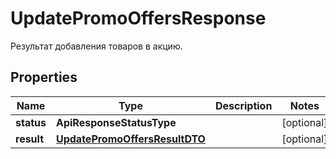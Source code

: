 

# UpdatePromoOffersResponse

Результат добавления товаров в акцию.

## Properties

Name | Type | Description | Notes
------------ | ------------- | ------------- | -------------
**status** | **ApiResponseStatusType** |  |  [optional]
**result** | [**UpdatePromoOffersResultDTO**](UpdatePromoOffersResultDTO.md) |  |  [optional]



